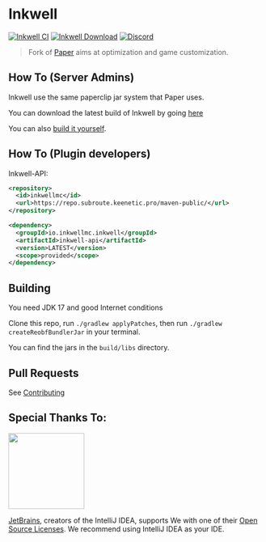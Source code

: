 Inkwell
===========

[![Inkwell CI](https://github.com/InkwellMC/Inkwell/actions/workflows/inkwell.yml/badge.svg)](https://github.com/InkwellMC/Inkwell/actions/workflows/inkwell.yml)
[![Inkwell Download](https://img.shields.io/github/downloads/InkwellMC/Inkwell/total?color=0&logo=github)](https://github.com/InkwellMC/Inkwell/releases/latest)
[![Discord](https://badgen.net/discord/online-members/RTaXtqKZNc?icon=discord&label=Discord&list=what)](https://discord.gg/VH8fJgWEBc)

> Fork of [Paper](https://github.com/PaperMC/Paper) aims at optimization and game customization.

## How To (Server Admins)
Inkwell use the same paperclip jar system that Paper uses.

You can download the latest build of Inkwell by going [here](https://github.com/InkwellMC/Inkwell/releases/latest)

You can also [build it yourself](https://github.com/InkwellMC/Inkwell#building).

## How To (Plugin developers)
Inkwell-API:
```xml
<repository>
  <id>inkwellmc</id>
  <url>https://repo.subroute.keenetic.pro/maven-public/</url>
</repository>
```
```xml
<dependency>
  <groupId>io.inkwellmc.inkwell</groupId>
  <artifactId>inkwell-api</artifactId>
  <version>LATEST</version>
  <scope>provided</scope>
</dependency>
 ```

## Building

You need JDK 17 and good Internet conditions

Clone this repo, run `./gradlew applyPatches`, then run `./gradlew createReobfBundlerJar` in your terminal.

You can find the jars in the `build/libs` directory.

## Pull Requests

See [Contributing](https://github.com/InkwellMC/Inkwell/blob/master/docs/CONTRIBUTING.md)

## Special Thanks To:

[<img src="https://user-images.githubusercontent.com/21148213/121807008-8ffc6700-cc52-11eb-96a7-2f6f260f8fda.png" alt="" width="150">](https://www.jetbrains.com)

[JetBrains](https://www.jetbrains.com/), creators of the IntelliJ IDEA, supports We with one of their [Open Source Licenses](https://www.jetbrains.com/opensource/). We recommend using IntelliJ IDEA as your IDE.